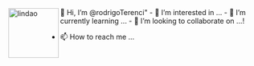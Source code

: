 <img src="https://user-images.githubusercontent.com/45578535/139143391-128bab2e-015e-452a-9b60-cda397742530.png" width="100px" alt="lindao" align="left">
👋 Hi, I’m @rodrigoTerenci"
- 👀 I’m interested in ...
- 🌱 I’m currently learning ...
- 💞️ I’m looking to collaborate on ...!

- 📫 How to reach me ...

<!---
rodrigoTerenci/rodrigoTerenci is a ✨ special ✨ repository because its `README.md` (this file) appears on your GitHub profile.
You can click the Preview link to take a look at your changes.
--->
